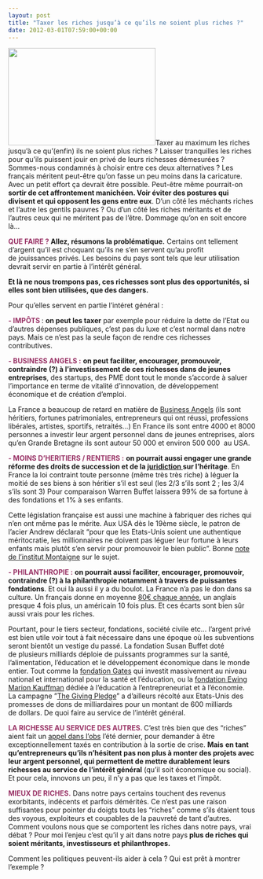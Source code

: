 ```yaml
---
layout: post
title: "Taxer les riches jusqu’à ce qu’ils ne soient plus riches ?"
date: 2012-03-01T07:59:00+00:00
---
```

<div class="main">
		<p><strong><span style="color: #993366;"><a href="http://www.juliecoudry.com/wp-content/uploads/2012/03/pieces-d-or.jpg"><img class="alignleft size-medium wp-image-1092" title="pieces-d-or" src="http://www.juliecoudry.com/wp-content/uploads/2012/03/pieces-d-or-300x198.jpg" alt="" width="300" height="198"></a></span></strong>Taxer au maximum les riches jusqu’à ce qu’(enfin) ils ne soient plus riches ? Laisser tranquilles les riches pour qu’ils puissent jouir en privé de leurs richesses démesurées ? Sommes-nous condamnés à choisir entre ces deux alternatives ? Les français méritent peut-être qu’on fasse un peu moins dans la caricature. Avec un petit effort ça devrait être possible. Peut-être même pourrait-on <strong>sortir de cet affrontement manichéen. Voir éviter des postures qui divisent et qui opposent les gens entre eux</strong>. D’un côté les méchants riches et l’autre les gentils pauvres ? Ou d’un côté les riches méritants et de l’autres ceux qui ne méritent pas de l’être. Dommage qu’on en soit encore là…</p>
	<p><strong><span style="color: #993366;">QUE FAIRE ? </span>Allez, résumons la problématique.</strong> Certains ont tellement d’argent qu’il est choquant qu’ils ne s’en servent qu’au profit de jouissances privés. Les besoins du pays sont tels que leur utilisation devrait servir en partie à l’intérêt général.</p>
	<p><strong>Et là ne nous trompons pas, ces richesses sont plus des opportunités, si elles sont bien utilisées, que des dangers.</strong></p>
	<p>Pour qu’elles servent en partie l’intéret général :</p>
	<p><strong><span style="color: #993366;">- IMPÔTS </span></strong>: <strong>on peut les taxer</strong> par exemple pour réduire la dette de l’Etat ou d’autres dépenses publiques, c’est pas du luxe et c’est normal dans notre pays. Mais ce n’est pas la seule façon de rendre ces richesses contributives.</p>
	<p><strong><span style="color: #993366;">- BUSINESS ANGELS :</span></strong> <strong>on peut faciliter, encourager, promouvoir, contraindre (?) à l’investissement de ces richesses dans de jeunes entreprises</strong>, des startups, des PME dont tout le monde s’accorde à saluer l’importance en terme de vitalité d’innovation, de développement économique et de création d’emploi.</p>
	<p>La France a beaucoup de retard en matière de <a href="http://www.franceangels.org/fr/les-business-angels.html">Business Angels</a> (ils sont héritiers, fortunes patrimoniales, entrepreneurs qui ont réussi, professions libérales, artistes, sportifs, retraités…) En France ils sont entre 4000 et 8000 personnes a investir leur argent personnel dans de jeunes entreprises, alors qu’en Grande Bretagne ils sont autour 50 000 et environ 500 000  au USA.</p>
	<p><span style="color: #993366;"><strong>- MOINS D’HERITIERS / RENTIERS :</strong></span> <strong>on pourrait aussi engager une grande réforme des droits de succession et de la <a href="http://droit-finances.commentcamarche.net/contents/transmission/ds20-reserve-hereditaire-et-quotite-disponible.php3">juridiction </a>sur l’héritage</strong>. En France la loi contraint toute personne (même très très riche) à léguer la moitié de ses biens à son héritier s’il est seul (les 2/3 s’ils sont 2 ; les 3/4 s’ils sont 3) Pour comparaison Warren Buffet laissera 99% de sa fortune à des fondations et 1% à ses enfants.</p>
	<p>Cette législation française est aussi une machine à fabriquer des riches qui n’en ont même pas le mérite. Aux USA dès le 19ème siècle, le patron de l’acier Andrew déclarait “pour que les Etats-Unis soient une authentique méritocratie, les millionnaires ne doivent pas léguer leur fortune à leurs enfants mais plutôt s’en servir pour promouvoir le bien public”. Bonne <a href="http://www.institutmontaigne.org/medias/documents/philanthropie_droit_succession.pdf">note de l’institut Montaigne</a> sur le sujet.</p>
	<p><strong><span style="color: #993366;">- PHILANTHROPIE :</span></strong> <strong>on pourrait aussi faciliter, encourager, promouvoir, contraindre (?) à la philanthropie notamment à travers de puissantes fondations</strong>. Et oui là aussi il y a du boulot. La France n’a pas le don dans sa culture. Un français donne en moyenne <a href="http://www.fondationdefrance.org/Outils/Mediatheque/Etudes-de-l-Observatoire">80€ chaque année</a>, un anglais presque 4 fois plus, un américain 10 fois plus. Et ces écarts sont bien sûr aussi vrais pour les riches.</p>
	<p>Pourtant, pour le tiers secteur, fondations, société civile etc… l’argent privé est bien utile voir tout à fait nécessaire dans une époque où les subventions seront bientôt un vestige du passé. La fondation Susan Buffet doté de plusieurs milliards déploie de puissants programmes sur la santé, l’alimentation, l’éducation et le développement économique dans le monde entier. Tout comme la <a href="http://www.gatesfoundation.org/Pages/home.aspx">fondation Gates</a> qui investit massivement au niveau national et international pour la santé et l’éducation, ou la <a href="http://www.kauffman.org/">fondation Ewing Marion Kauffman</a> dédiée à l’éducation à l’entrepreneuriat et à l’économie. La campagne ”<a href="http://givingpledge.org/">The Giving Pledge</a>” a d’ailleurs récolté aux Etats-Unis des promesses de dons de milliardaires pour un montant de 600 milliards de dollars. De quoi faire au service de l’intérêt général.</p>
	<p><span style="color: #993366;"><strong>LA RICHESSE AU SERVICE DES AUTRES. </strong></span>C’est très bien que des “riches” aient fait un <a href="http://tempsreel.nouvelobs.com/economie/20110823.OBS8954/exclusif-l-appel-de-tres-riches-francais-taxez-nous.html">appel dans l’obs</a> l’été dernier, pour demander à être exceptionnellement taxés en contribution à la sortie de crise. <strong>Mais</strong> <strong>en tant qu’entrepreneurs qu’ils n’hésitent pas non plus à monter des projets avec leur argent personnel, qui permettent de mettre durablement leurs richesses au service de l’intérêt général</strong> (qu’il soit économique ou social). Et pour cela, innovons un peu, il n’y a pas que les taxes et l’impôt.</p>
	<p><strong><span style="color: #993366;">MIEUX DE RICHES.</span></strong> Dans notre pays certains touchent des revenus exorbitants, indécents et parfois démérités. Ce n’est pas une raison suffisantes pour pointer du doigts touts les “riches” comme s’ils étaient tous des voyous, exploiteurs et coupables de la pauvreté de tant d’autres. Comment voulons nous que se comportent les riches dans notre pays, vrai débat ? Pour moi l’enjeu c’est qu’il y ait dans notre pays<strong> plus de riches qui soient méritants, investisseurs et philanthropes. </strong></p>
	<p>Comment les politiques peuvent-ils aider à cela ? Qui est prêt à montrer l’exemple ?
</p>
</div>